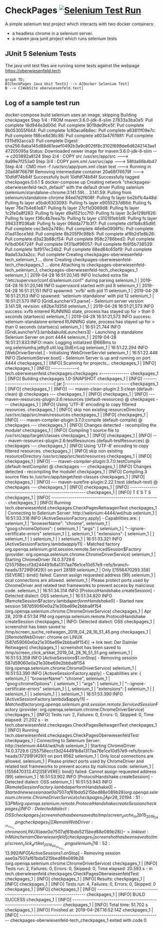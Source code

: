 # CheckPages [![Selenium Test Run](https://github.com/oberwiesenfeld/checkpages-oberwiesenfeld-tech/actions/workflows/seleniumTest.yml/badge.svg)](https://github.com/oberwiesenfeld/checkpages-oberwiesenfeld-tech/actions/workflows/seleniumTest.yml)

A simple selenium test project which interacts with two docker containers: 

* a headless chrome in a selenium server.
* a maven java junit project which runs selenium tests

## JUnit 5 Selenium Tests 

The java unit test files are running some tests against the webpage https://oberwiesenfeld.tech

```mermaid
graph TD;
B[CheckPages Java Unit Tests] --> A[Docker Selenium Test]
B --> C[WebSite oberwiesenfeld.tect]
```

## Log of a sample test run

docker-compose build
selenium uses an image, skipping
Building checkpages
Step 1/4 : FROM maven:3.6.0-jdk-8-slim
27833a3ba0a5: Pull complete
16d944e3d00d: Pull complete
9019de9fce5f: Pull complete
9b053055f644: Pull complete
1c80aca6b8ec: Pull complete
a63811f09e7c: Pull complete
f88ce8d36c86: Pull complete
a603a4761981: Pull complete
f315d92acca3: Pull complete
Digest: sha256:8aba145d88d61eaef0492b3a9c8026f8c3102f698de6d8242143ae147205095a
Status: Downloaded newer image for maven:3.6.0-jdk-8-slim
 ---> c203892a8124
Step 2/4 : COPY src /usr/src/app/src
 ---> 9a99e7f253a0
Step 3/4 : COPY pom.xml /usr/src/app
 ---> 58fda66b4b47
Step 4/4 : CMD mvn -f /usr/src/app/pom.xml clean test
 ---> Running in 20a68f76679f
Removing intermediate container 20a68f76679f
 ---> 10dfdf74b84f
Successfully built 10dfdf74b84f
Successfully tagged checkpages:0.0.1
$ docker-compose up
Creating network "checkpages-oberwiesenfeld-tech_default" with the default driver
Pulling selenium (selenium/standalone-chrome:3.141.59)...
3.141.59: Pulling from selenium/standalone-chrome
84ed7d2f608f: Pulling fs layer
be2bf1c4a48d: Pulling fs layer
a5bdc6303093: Pulling fs layer
e9055237d68d: Pulling fs layer
76e7b4e61e87: Pulling fs layer
27cf1d3069d8: Pulling fs layer
1c2fe0a8f283: Pulling fs layer
d9a1521cc7f0: Pulling fs layer
3c3e129bf626: Pulling fs layer
f36c4b7eea7b: Pulling fs layer
c310191eb1d8: Pulling fs layer
394331f036a8: Pulling fs layer
06dda771b3f7: Pull complete
cbf1b8c85d9f: Pull complete
cec3eb2a749c: Pull complete
46e6e0906f1c: Pull complete
01ad13ece1dd: Pull complete
8b205f9c98b5: Pull complete
af9b2d1e8b26: Pull complete
d3a23b88cf54: Pull complete
958c2786bed2: Pull complete
fe1bd064724f: Pull complete
0f31bdf96057: Pull complete
fb915b738539: Pull complete
1bf917ec24b2: Pull complete
68ed84c65bf9: Pull complete
9ada53a3a2cc: Pull complete
Creating checkpages-oberwiesenfeld-tech_selenium_1 ... done
Creating checkpages-oberwiesenfeld-tech_checkpages_1 ... done
Attaching to checkpages-oberwiesenfeld-tech_selenium_1, checkpages-oberwiesenfeld-tech_checkpages_1
selenium_1    | 2019-04-28 16:51:20,145 INFO Included extra file "/etc/supervisor/conf.d/selenium.conf" during parsing
selenium_1    | 2019-04-28 16:51:20,146 INFO supervisord started with pid 8
selenium_1    | 2019-04-28 16:51:21,151 INFO spawned: 'xvfb' with pid 11
selenium_1    | 2019-04-28 16:51:21,153 INFO spawned: 'selenium-standalone' with pid 12
selenium_1    | 16:51:21.570 INFO [GridLauncherV3.parse] - Selenium server version: 3.141.59, revision: e82be7d358
selenium_1    | 2019-04-28 16:51:21,573 INFO success: xvfb entered RUNNING state, process has stayed up for > than 0 seconds (startsecs)
selenium_1    | 2019-04-28 16:51:21,573 INFO success: selenium-standalone entered RUNNING state, process has stayed up for > than 0 seconds (startsecs)
selenium_1    | 16:51:21.744 INFO [GridLauncherV3.lambda$buildLaunchers$3] - Launching a standalone Selenium Server on port 4444
selenium_1    | 2019-04-28 16:51:21.833:INFO::main: Logging initialized @668ms to org.seleniumhq.jetty9.util.log.StdErrLog
selenium_1    | 16:51:22.294 INFO [WebDriverServlet.<init>] - Initialising WebDriverServlet
selenium_1    | 16:51:22.448 INFO [SeleniumServer.boot] - Selenium Server is up and running on port 4444
checkpages_1  | [INFO] Scanning for projects...
checkpages_1  | [INFO] 
checkpages_1  | [INFO] -------------< tech.oberwiesenfeld.checkpages:checkpages >--------------
checkpages_1  | [INFO] Building checkpages 1.0-SNAPSHOT
checkpages_1  | [INFO] --------------------------------[ jar ]---------------------------------
checkpages_1  | [INFO] 
checkpages_1  | [INFO] --- maven-clean-plugin:2.5:clean (default-clean) @ checkpages ---
checkpages_1  | [INFO] 
checkpages_1  | [INFO] --- maven-resources-plugin:2.6:resources (default-resources) @ checkpages ---
checkpages_1  | [INFO] Using 'UTF-8' encoding to copy filtered resources.
checkpages_1  | [INFO] skip non existing resourceDirectory /usr/src/app/src/main/resources
checkpages_1  | [INFO] 
checkpages_1  | [INFO] --- maven-compiler-plugin:3.7.0:compile (default-compile) @ checkpages ---
checkpages_1  | [INFO] Changes detected - recompiling the module!
checkpages_1  | [INFO] Compiling 1 source file to /usr/src/app/target/classes
checkpages_1  | [INFO] 
checkpages_1  | [INFO] --- maven-resources-plugin:2.6:testResources (default-testResources) @ checkpages ---
checkpages_1  | [INFO] Using 'UTF-8' encoding to copy filtered resources.
checkpages_1  | [INFO] skip non existing resourceDirectory /usr/src/app/src/test/resources
checkpages_1  | [INFO] 
checkpages_1  | [INFO] --- maven-compiler-plugin:3.7.0:testCompile (default-testCompile) @ checkpages ---
checkpages_1  | [INFO] Changes detected - recompiling the module!
checkpages_1  | [INFO] Compiling 3 source files to /usr/src/app/target/test-classes
checkpages_1  | [INFO] 
checkpages_1  | [INFO] --- maven-surefire-plugin:2.22.1:test (default-test) @ checkpages ---
checkpages_1  | [INFO] 
checkpages_1  | [INFO] -------------------------------------------------------
checkpages_1  | [INFO]  T E S T S
checkpages_1  | [INFO] -------------------------------------------------------
checkpages_1  | [INFO] Running tech.oberwiesenfeld.checkpages.CheckPagesReitwagenTest
checkpages_1  | Connecting to Selenium Server: http://selenium:4444/wd/hub
selenium_1    | 16:51:33.318 INFO [ActiveSessionFactory.apply] - Capabilities are: {
selenium_1    |   "browserName": "chrome",
selenium_1    |   "goog:chromeOptions": {
selenium_1    |     "args": [
selenium_1    |       "--ignore-certificate-errors"
selenium_1    |     ],
selenium_1    |     "extensions": [
selenium_1    |     ]
selenium_1    |   }
selenium_1    | }
selenium_1    | 16:51:33.321 INFO [ActiveSessionFactory.lambda$apply$11] - Matched factory org.openqa.selenium.grid.session.remote.ServicedSession$Factory (provider: org.openqa.selenium.chrome.ChromeDriverService)
selenium_1    | Starting ChromeDriver 74.0.3729.6 (255758eccf3d244491b8a1317aa76e1ce10d57e9-refs/branch-heads/3729@{#29}) on port 28189
selenium_1    | Only l[1556470293.358][SEVERE]: bind() failed: Cannot assign requested address (99)
selenium_1    | ocal connections are allowed.
selenium_1    | Please protect ports used by ChromeDriver and related test frameworks to prevent access by malicious code.
selenium_1    | 16:51:34.314 INFO [ProtocolHandshake.createSession] - Detected dialect: OSS
selenium_1    | 16:51:34.820 INFO [RemoteSession$Factory.lambda$performHandshake$0] - Started new session 587d59060e0a21e30be69e2bbba8f154 (org.openqa.selenium.chrome.ChromeDriverService)
checkpages_1  | Apr 28, 2019 4:51:34 PM org.openqa.selenium.remote.ProtocolHandshake createSession
checkpages_1  | INFO: Detected dialect: OSS
checkpages_1  | screenshot has been saved to /tmp/screen_suche_reitwagen_2019_04_28_16_51_45.png
checkpages_1  | [[RemoteWebDriver: chrome on LINUX (587d59060e0a21e30be69e2bbba8f154)] -> link text: Der Daimler Reitwagen]
checkpages_1  | screenshot has been saved to /tmp/screen_click_artikel_2019_04_28_16_51_51.png
selenium_1    | 16:51:53.359 INFO [ActiveSessions$1.onStop] - Removing session 587d59060e0a21e30be69e2bbba8f154 (org.openqa.selenium.chrome.ChromeDriverService)
selenium_1    | 16:51:53.390 INFO [ActiveSessionFactory.apply] - Capabilities are: {
selenium_1    |   "browserName": "chrome",
selenium_1    |   "goog:chromeOptions": {
selenium_1    |     "args": [
selenium_1    |       "--ignore-certificate-errors"
selenium_1    |     ],
selenium_1    |     "extensions": [
selenium_1    |     ]
selenium_1    |   }
selenium_1    | }
selenium_1    | 16:51:53.390 INFO [ActiveSessionFactory.lambda$apply$11] - Matched factory org.openqa.selenium.grid.session.remote.ServicedSession$Factory (provider: org.openqa.selenium.chrome.ChromeDriverService)
checkpages_1  | [INFO] Tests run: 2, Failures: 0, Errors: 0, Skipped: 0, Time elapsed: 21.202 s - in tech.oberwiesenfeld.checkpages.CheckPagesReitwagenTest
checkpages_1  | [INFO] Running tech.oberwiesenfeld.checkpages.CheckPagesOberwiesenfeldTest
checkpages_1  | Connecting to Selenium Server: http://selenium:4444/wd/hub
selenium_1    | Starting ChromeDriver 74.0.3729.6 (255758eccf3d244491b8a1317aa76e1ce10d57e9-refs/branch-heads/3729@{#29}) on port 8562
selenium_1    | Only local connections are allowed.
selenium_1    | Please protect ports used by ChromeDriver and related test frameworks to prevent access by malicious code.
selenium_1    | [1556470313.412][SEVERE]: bind() failed: Cannot assign requested address (99)
selenium_1    | 16:51:53.902 INFO [ProtocolHandshake.createSession] - Detected dialect: OSS
selenium_1    | 16:51:53.943 INFO [RemoteSession$Factory.lambda$performHandshake$0] - Started new session aae0a7507af61bda5215bed88e089b28 (org.openqa.selenium.chrome.ChromeDriverService)
checkpages_1  | Apr 28, 2019 4:51:53 PM org.openqa.selenium.remote.ProtocolHandshake createSession
checkpages_1  | INFO: Detected dialect: OSS
checkpages_1  | screenshot has been saved to /tmp/screen_suche_m2b15_2019_04_28_16_52_06.png
checkpages_1  | [[RemoteWebDriver: chrome on LINUX (aae0a7507af61bda5215bed88e089b28)] -> link text: In München am Oberwiesenfeld]
checkpages_1  | screenshot has been saved to /tmp/screen_click_artikel_2019_04_28_16_52_11.png
selenium_1    | 16:52:13.992 INFO [ActiveSessions$1.onStop] - Removing session aae0a7507af61bda5215bed88e089b28 (org.openqa.selenium.chrome.ChromeDriverService)
checkpages_1  | [INFO] Tests run: 2, Failures: 0, Errors: 0, Skipped: 0, Time elapsed: 20.593 s - in tech.oberwiesenfeld.checkpages.CheckPagesOberwiesenfeldTest
checkpages_1  | [INFO] 
checkpages_1  | [INFO] Results:
checkpages_1  | [INFO] 
checkpages_1  | [INFO] Tests run: 4, Failures: 0, Errors: 0, Skipped: 0
checkpages_1  | [INFO] 
checkpages_1  | [INFO] ------------------------------------------------------------------------
checkpages_1  | [INFO] BUILD SUCCESS
checkpages_1  | [INFO] ------------------------------------------------------------------------
checkpages_1  | [INFO] Total time:  51.702 s
checkpages_1  | [INFO] Finished at: 2019-04-28T16:52:14Z
checkpages_1  | [INFO] ------------------------------------------------------------------------
checkpages-oberwiesenfeld-tech_checkpages_1 exited with code 0
``` 
